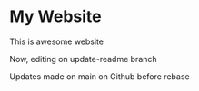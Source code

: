 # My Website

This is awesome website

Now, editing on update-readme branch

Updates made on main on Github before rebase
